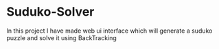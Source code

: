 # Suduko-Solver
In this project I have made web ui interface which will generate a suduko puzzle and solve it using BackTracking
